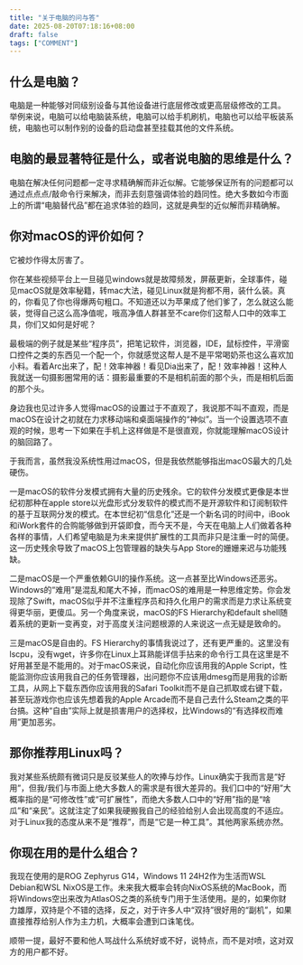 ```yaml
---
title: "关于电脑的问与答"
date: 2025-08-20T07:18:16+08:00
draft: false
tags: ["COMMENT"]
---
```


## 什么是电脑？

电脑是一种能够对同级别设备与其他设备进行底层修改或更高层级修改的工具。  
举例来说，电脑可以给电脑装系统，电脑可以给手机刷机，电脑也可以给平板装系统，电脑也可以制作别的设备的启动盘甚至挂载其他的文件系统。  

## 电脑的最显著特征是什么，或者说电脑的思维是什么？

电脑在解决任何问题都一定寻求精确解而非近似解。它能够保证所有的问题都可以通过点点点/敲命令行来解决，而非去刻意强调体验的趋同性。绝大多数如今市面上的所谓“电脑替代品”都在追求体验的趋同，这就是典型的近似解而非精确解。  

## 你对macOS的评价如何？

它被炒作得太厉害了。  

你在某些视频平台上一旦碰见windows就是故障频发，屏蔽更新，全球事件，碰见macOS就是效率秘籍，转mac大法，碰见Linux就是狗都不用，装什么装。真的，你看见了你也得爆两句粗口。不知道还以为苹果成了他们爹了，怎么就这么能装，觉得自己这么高净值呢，哦高净值人群甚至不care你们这帮人口中的效率工具，你们又如何是好呢？  

最极端的例子就是某些“程序员”，把笔记软件，浏览器，IDE，鼠标控件，平滑窗口控件之类的东西见一个配一个，你就感觉这帮人是不是平常喝奶茶也这么喜欢加小料。看着Arc出来了，配！效率神器！看见Dia出来了，配！效率神器！这种人我就送一句摄影圈常用的话：摄影最重要的不是相机前面的那个头，而是相机后面的那个头。  

身边我也见过许多人觉得macOS的设置过于不直观了，我说那不叫不直观，而是macOS在设计之初就在力求移动端和桌面端操作的“神似”。当一个设置选项不直观的时候，思考一下如果在手机上这样做是不是很直观，你就能理解macOS设计的脑回路了。  

于我而言，虽然我没系统性用过macOS，但是我依然能够指出macOS最大的几处硬伤。  

一是macOS的软件分发模式拥有大量的历史残余。它的软件分发模式更像是本世纪初那种在apple store以光盘形式分发软件的模式而不是开源软件和订阅制软件的基于互联网分发的模式。在本世纪初“信息化”还是一个新名词的时间中，iBook和iWork套件的合购能够做到开袋即食，而今天不是，今天在电脑上人们做着各种各样的事情，人们希望电脑是为未来提供扩展性的工具而非只是注重一时的简便。这一历史残余导致了macOS上包管理器的缺失与App Store的姗姗来迟与功能残缺。  

二是macOS是一个严重依赖GUI的操作系统。这一点甚至比Windows还恶劣。Windows的“难用”是混乱和尾大不掉，而macOS的难用是一种思维定势。你会发现除了Swift，macOS似乎并不注重程序员和持久化用户的需求而是力求让系统变得更华丽，更傻瓜。另一个角度来说，macOS的FS Hierarchy和default shell随着系统的更新一变再变，对于高度关注问题根源的人来说这一点无疑是致命的。  

三是macOS是自由的。FS Hierarchy的事情我说过了，还有更严重的。这里没有lscpu，没有wget，许多你在Linux上耳熟能详信手拈来的命令行工具在这里是不好用甚至是不能用的。对于macOS来说，自动化你应该用我的Apple Script，性能监测你应该用我自己的任务管理器，出问题你不应该用dmesg而是用我的诊断工具，从网上下载东西你应该用我的Safari Toolkit而不是自己抓取或右键下载，甚至玩游戏你也应该先想着我的Apple Arcade而不是自己去什么Steam之类的平台搞。这种“自由”实际上就是损害用户的选择权，比Windows的“有选择权而难用”更加恶劣。  

## 那你推荐用Linux吗？

我对某些系统颇有微词只是反驳某些人的吹捧与炒作。Linux确实于我而言是“好用”，但我/我们与市面上绝大多数人的需求是有很大差异的。我们口中的“好用”大概率指的是“可修改性”或“可扩展性”，而绝大多数人口中的“好用”指的是“啥瓜”和“亲民”。这就注定了如果我硬搬我自己的经验给别人会出现高度的不适应。对于Linux我的态度从来不是“推荐”，而是“它是一种工具”。其他两家系统亦然。  

## 你现在用的是什么组合？

我现在使用的是ROG Zephyrus G14，Windows 11 24H2作为生活而WSL Debian和WSL NixOS是工作。未来我大概率会转向NixOS系统的MacBook，而将Windows空出来改为AtlasOS之类的系统专门用于生活使用。是的，如果你财力雄厚，双持是个不错的选择，反之，对于许多人中“双持”很好用的“副机”，如果直接推荐给别人作为主力机，大概率会遭到口诛笔伐。  

顺带一提，最好不要和他人骂战什么系统好或不好，说特点，而不是对喷，这对双方的用户都不好。